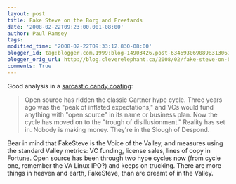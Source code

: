 ```yaml
---
layout: post
title: Fake Steve on the Borg and Freetards
date: '2008-02-22T09:23:00.001-08:00'
author: Paul Ramsey
tags: 
modified_time: '2008-02-22T09:33:12.830-08:00'
blogger_id: tag:blogger.com,1999:blog-14903426.post-6346930690898313061
blogger_orig_url: http://blog.cleverelephant.ca/2008/02/fake-steve-on-borg-and-freetards.html
comments: True
---
```


Good analysis in a [sarcastic candy coating](http://fakesteve.blogspot.com/2008/02/borg-makes-nice-with-open-source-oh.html):

> Open source has ridden the classic Gartner hype cycle. Three years ago was the "peak of inflated expectations," and VCs would fund anything with "open source" in its name or business plan. Now the cycle has moved on to the "trough of disillusionment." Reality has set in. Nobody is making money. They're in the Slough of Despond.

Bear in mind that FakeSteve is the Voice of the Valley, and measures using the standard Valley metrics: VC funding, license sales, lines of copy in Fortune.  Open source has been through two hype cycles now (from cycle one, remember the VA Linux IPO?) and keeps on trucking.  There are more things in heaven and earth, FakeSteve, than are dreamt of in the Valley.